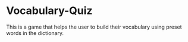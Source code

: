 # Vocabulary-Quiz
This is a game that helps the user to build their vocabulary using preset words in the dictionary.
